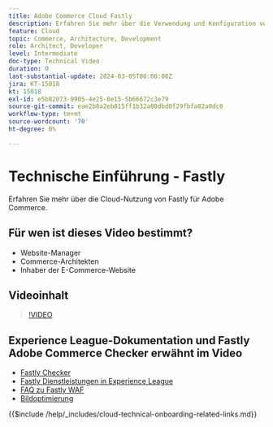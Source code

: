 ```yaml
---
title: Adobe Commerce Cloud Fastly
description: Erfahren Sie mehr über die Verwendung und Konfiguration von Adobe Commerce Cloud Fastly.
feature: Cloud
topic: Commerce, Architecture, Development
role: Architect, Developer
level: Intermediate
doc-type: Technical Video
duration: 0
last-substantial-update: 2024-03-05T00:00:00Z
jira: KT-15018
kt: 15018
exl-id: e5b82073-0905-4e25-8e15-5b66672c3e79
source-git-commit: eae2b8a2eb815ff1b32a80dbd0f29fbfa82a0dc0
workflow-type: tm+mt
source-wordcount: '70'
ht-degree: 0%

---
```


# Technische Einführung - Fastly

Erfahren Sie mehr über die Cloud-Nutzung von Fastly für Adobe Commerce.

## Für wen ist dieses Video bestimmt?

- Website-Manager
- Commerce-Architekten
- Inhaber der E-Commerce-Website

## Videoinhalt

>[!VIDEO](https://video.tv.adobe.com/v/3427695?learn=on)

## Experience League-Dokumentation und Fastly Adobe Commerce Checker erwähnt im Video

- [Fastly Checker](https://adobe-commerce-tester.freetls.fastly.net/adobe-commerce-tester/)
- [Fastly Dienstleistungen in Experience League](https://experienceleague.adobe.com/docs/commerce-cloud-service/user-guide/cdn/fastly.html?lang=de)
- [FAQ zu Fastly WAF](https://experienceleague.adobe.com/docs/commerce-knowledge-base/kb/faq/web-application-firewall-waf-powered-by-fastly-the-faq.html?lang=de)
- [Bildoptimierung](https://experienceleague.adobe.com/docs/commerce-operations/implementation-playbook/best-practices/development/image-optimization.html?lang=de)

{{$include /help/_includes/cloud-technical-onboarding-related-links.md}}

